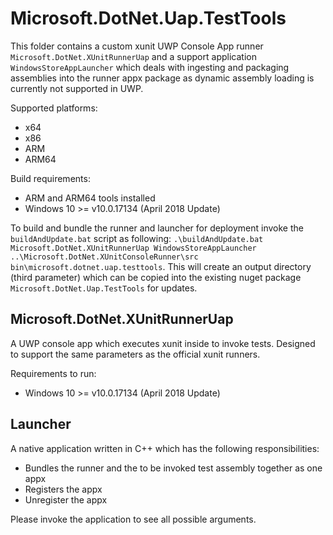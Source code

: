 # Microsoft.DotNet.Uap.TestTools

This folder contains a custom xunit UWP Console App runner `Microsoft.DotNet.XUnitRunnerUap` and a support application `WindowsStoreAppLauncher` which deals with ingesting and packaging assemblies into the runner appx package as dynamic assembly loading is currently not supported in UWP.

Supported platforms:
 - x64
 - x86
 - ARM
 - ARM64

 Build requirements:
 - ARM and ARM64 tools installed
 - Windows 10 >= v10.0.17134 (April 2018 Update)

 To build and bundle the runner and launcher for deployment invoke the `buildAndUpdate.bat` script as following: `.\buildAndUpdate.bat Microsoft.DotNet.XUnitRunnerUap WindowsStoreAppLauncher ..\Microsoft.DotNet.XUnitConsoleRunner\src bin\microsoft.dotnet.uap.testtools`. This will create an output directory (third parameter) which can be copied into the existing nuget package `Microsoft.DotNet.Uap.TestTools` for updates.

## Microsoft.DotNet.XUnitRunnerUap

A UWP console app which executes xunit inside to invoke tests. Designed to support the same parameters as the official xunit runners.

Requirements to run:
 - Windows 10 >= v10.0.17134 (April 2018 Update)

 ## Launcher

 A native application written in C++ which has the following responsibilities:
 - Bundles the runner and the to be invoked test assembly together as one appx
 - Registers the appx
 - Unregister the appx

 Please invoke the application to see all possible arguments.